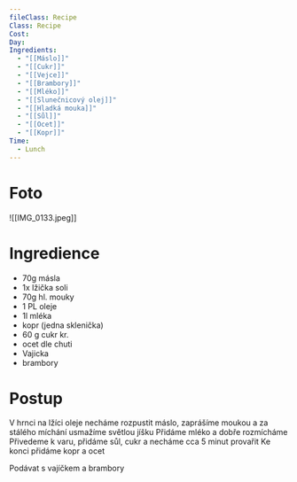 ```yaml
---
fileClass: Recipe
Class: Recipe
Cost: 
Day: 
Ingredients:
  - "[[Máslo]]"
  - "[[Cukr]]"
  - "[[Vejce]]"
  - "[[Brambory]]"
  - "[[Mléko]]"
  - "[[Slunečnicový olej]]"
  - "[[Hladká mouka]]"
  - "[[Sůl]]"
  - "[[Ocet]]"
  - "[[Kopr]]"
Time:
  - Lunch
---
```

# Foto 

![[IMG_0133.jpeg]]
# Ingredience

- 70g másla
- 1x lžička soli 
- 70g hl. mouky
- 1 PL oleje
- 1l mléka
- kopr (jedna sklenička)
- 60 g cukr kr.
- ocet dle chuti
- Vajicka
- brambory
# Postup 

V hrnci na lžíci oleje necháme rozpustit máslo, zaprášíme moukou a za stálého míchání usmažíme světlou jíšku
Přidáme mléko a dobře rozmícháme
Přivedeme k varu, přidáme sůl, cukr a necháme cca 5 minut provařit
Ke konci přidáme kopr a ocet 

Podávat s vajíčkem a brambory 